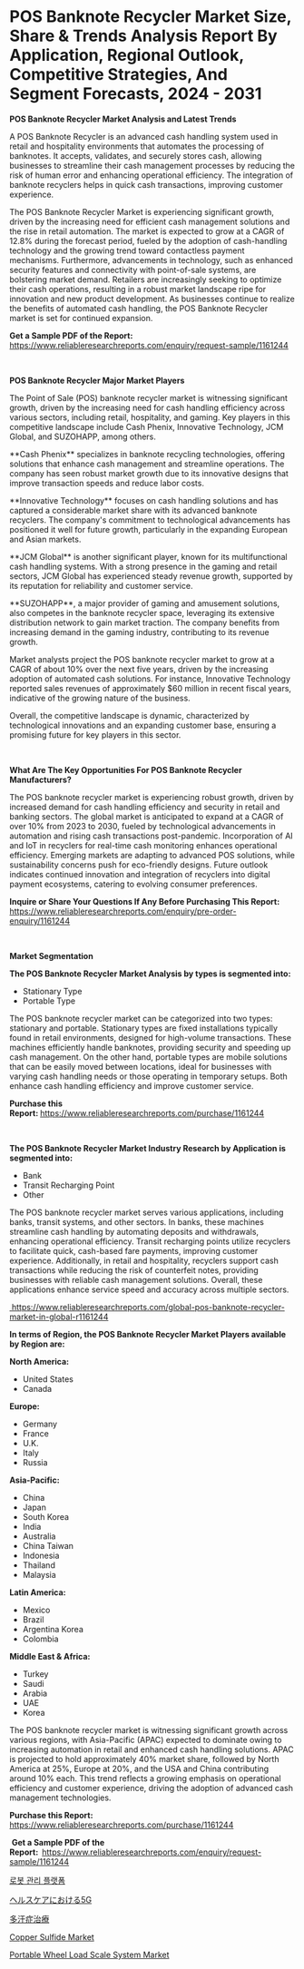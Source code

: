 <p><h1>POS Banknote Recycler Market Size, Share & Trends Analysis Report By Application, Regional Outlook, Competitive Strategies, And Segment Forecasts, 2024 - 2031</h1></p><p><strong>POS Banknote Recycler Market Analysis and Latest Trends</strong></p>
<p><p>A POS Banknote Recycler is an advanced cash handling system used in retail and hospitality environments that automates the processing of banknotes. It accepts, validates, and securely stores cash, allowing businesses to streamline their cash management processes by reducing the risk of human error and enhancing operational efficiency. The integration of banknote recyclers helps in quick cash transactions, improving customer experience.</p><p>The POS Banknote Recycler Market is experiencing significant growth, driven by the increasing need for efficient cash management solutions and the rise in retail automation. The market is expected to grow at a CAGR of 12.8% during the forecast period, fueled by the adoption of cash-handling technology and the growing trend toward contactless payment mechanisms. Furthermore, advancements in technology, such as enhanced security features and connectivity with point-of-sale systems, are bolstering market demand. Retailers are increasingly seeking to optimize their cash operations, resulting in a robust market landscape ripe for innovation and new product development. As businesses continue to realize the benefits of automated cash handling, the POS Banknote Recycler market is set for continued expansion.</p></p>
<p><strong>Get a Sample PDF of the Report:&nbsp;</strong> <a href="https://www.reliableresearchreports.com/enquiry/request-sample/1161244">https://www.reliableresearchreports.com/enquiry/request-sample/1161244</a></p>
<p>&nbsp;</p>
<p><strong>POS Banknote Recycler Major Market Players</strong></p>
<p><p>The Point of Sale (POS) banknote recycler market is witnessing significant growth, driven by the increasing need for cash handling efficiency across various sectors, including retail, hospitality, and gaming. Key players in this competitive landscape include Cash Phenix, Innovative Technology, JCM Global, and SUZOHAPP, among others.</p><p>**Cash Phenix** specializes in banknote recycling technologies, offering solutions that enhance cash management and streamline operations. The company has seen robust market growth due to its innovative designs that improve transaction speeds and reduce labor costs.</p><p>**Innovative Technology** focuses on cash handling solutions and has captured a considerable market share with its advanced banknote recyclers. The company's commitment to technological advancements has positioned it well for future growth, particularly in the expanding European and Asian markets.</p><p>**JCM Global** is another significant player, known for its multifunctional cash handling systems. With a strong presence in the gaming and retail sectors, JCM Global has experienced steady revenue growth, supported by its reputation for reliability and customer service.</p><p>**SUZOHAPP**, a major provider of gaming and amusement solutions, also competes in the banknote recycler space, leveraging its extensive distribution network to gain market traction. The company benefits from increasing demand in the gaming industry, contributing to its revenue growth.</p><p>Market analysts project the POS banknote recycler market to grow at a CAGR of about 10% over the next five years, driven by the increasing adoption of automated cash solutions. For instance, Innovative Technology reported sales revenues of approximately $60 million in recent fiscal years, indicative of the growing nature of the business.</p><p>Overall, the competitive landscape is dynamic, characterized by technological innovations and an expanding customer base, ensuring a promising future for key players in this sector.</p></p>
<p>&nbsp;</p>
<p><strong>What Are The Key Opportunities For POS Banknote Recycler Manufacturers?</strong></p>
<p><p>The POS banknote recycler market is experiencing robust growth, driven by increased demand for cash handling efficiency and security in retail and banking sectors. The global market is anticipated to expand at a CAGR of over 10% from 2023 to 2030, fueled by technological advancements in automation and rising cash transactions post-pandemic. Incorporation of AI and IoT in recyclers for real-time cash monitoring enhances operational efficiency. Emerging markets are adapting to advanced POS solutions, while sustainability concerns push for eco-friendly designs. Future outlook indicates continued innovation and integration of recyclers into digital payment ecosystems, catering to evolving consumer preferences.</p></p>
<p><strong>Inquire or Share Your Questions If Any Before Purchasing This Report:</strong> <a href="https://www.reliableresearchreports.com/enquiry/pre-order-enquiry/1161244">https://www.reliableresearchreports.com/enquiry/pre-order-enquiry/1161244</a></p>
<p>&nbsp;</p>
<p><strong>Market Segmentation</strong></p>
<p><strong>The POS Banknote Recycler Market Analysis by types is segmented into:</strong></p>
<p><ul><li>Stationary Type</li><li>Portable Type</li></ul></p>
<p><p>The POS banknote recycler market can be categorized into two types: stationary and portable. Stationary types are fixed installations typically found in retail environments, designed for high-volume transactions. These machines efficiently handle banknotes, providing security and speeding up cash management. On the other hand, portable types are mobile solutions that can be easily moved between locations, ideal for businesses with varying cash handling needs or those operating in temporary setups. Both enhance cash handling efficiency and improve customer service.</p></p>
<p><strong>Purchase this Report:&nbsp;</strong><a href="https://www.reliableresearchreports.com/purchase/1161244">https://www.reliableresearchreports.com/purchase/1161244</a></p>
<p>&nbsp;</p>
<p><strong>The POS Banknote Recycler Market Industry Research by Application is segmented into:</strong></p>
<p><ul><li>Bank</li><li>Transit Recharging Point</li><li>Other</li></ul></p>
<p><p>The POS banknote recycler market serves various applications, including banks, transit systems, and other sectors. In banks, these machines streamline cash handling by automating deposits and withdrawals, enhancing operational efficiency. Transit recharging points utilize recyclers to facilitate quick, cash-based fare payments, improving customer experience. Additionally, in retail and hospitality, recyclers support cash transactions while reducing the risk of counterfeit notes, providing businesses with reliable cash management solutions. Overall, these applications enhance service speed and accuracy across multiple sectors.</p></p>
<p><a href="https://www.reliableresearchreports.com/global-pos-banknote-recycler-market-in-global-r1161244">&nbsp;https://www.reliableresearchreports.com/global-pos-banknote-recycler-market-in-global-r1161244</a></p>
<p><strong>In terms of Region, the POS Banknote Recycler Market Players available by Region are:</strong></p>
<p>
    <p> <strong> North America: </strong>
        <ul>
            <li>United States</li>
            <li>Canada</li>
        </ul>
        </p> 
    <p> <strong> Europe: </strong>
        <ul>
            <li>Germany</li>
            <li>France</li>
            <li>U.K.</li>
            <li>Italy</li>
            <li>Russia</li>
        </ul>
        </p> 
    <p> <strong> Asia-Pacific: </strong>
        <ul>
            <li>China</li>
            <li>Japan</li>
            <li>South Korea</li>
            <li>India</li>
            <li>Australia</li>
            <li>China Taiwan</li>
            <li>Indonesia</li>
            <li>Thailand</li>
            <li>Malaysia</li>
        </ul>
        </p> 
    <p> <strong> Latin America: </strong>
        <ul>
            <li>Mexico</li>
            <li>Brazil</li>
            <li>Argentina Korea</li>
            <li>Colombia</li>
        </ul>
        </p> 
    <p> <strong> Middle East & Africa: </strong>
        <ul>
            <li>Turkey</li>
            <li>Saudi</li>
            <li>Arabia</li>
            <li>UAE</li>
            <li>Korea</li>
        </ul>
    </p>
    </p>
<p><p>The POS banknote recycler market is witnessing significant growth across various regions, with Asia-Pacific (APAC) expected to dominate owing to increasing automation in retail and enhanced cash handling solutions. APAC is projected to hold approximately 40% market share, followed by North America at 25%, Europe at 20%, and the USA and China contributing around 10% each. This trend reflects a growing emphasis on operational efficiency and customer experience, driving the adoption of advanced cash management technologies.</p></p>
<p><strong>Purchase this Report: </strong><a href="https://www.reliableresearchreports.com/purchase/1161244">https://www.reliableresearchreports.com/purchase/1161244</a></p>
<p>&nbsp;<strong>Get a Sample PDF of the Report:&nbsp;&nbsp;</strong><a href="https://www.reliableresearchreports.com/enquiry/request-sample/1161244">https://www.reliableresearchreports.com/enquiry/request-sample/1161244</a></p>
<p><strong></strong></p>
<p><p><a href="https://medium.com/@jj.bennett1994/%EA%B8%80%EB%A1%9C%EB%B2%8C-%EB%A1%9C%EB%B4%87-%EA%B4%80%EB%A6%AC-%ED%94%8C%EB%9E%AB%ED%8F%BC-%EC%8B%9C%EC%9E%A5-%EA%B7%9C%EB%AA%A8%EB%8A%94-%EC%97%B0%ED%8F%89%EA%B7%A0-%EC%84%B1%EC%9E%A5%EB%A5%A0-cagr-13-4-%EC%97%90-%EB%8F%84%EB%8B%AC%ED%95%A0-%EA%B2%83%EC%9C%BC%EB%A1%9C-%EC%98%88%EC%83%81%EB%90%98%EB%A9%B0-%EC%9D%B4-%EB%B3%B4%EA%B3%A0%EC%84%9C%EB%8A%94-2024-2031%EB%85%84-%EC%8B%9C%EC%9E%A5-%EC%84%B1%EC%9E%A5-%EB%8F%99%ED%96%A5-%EA%B8%B0%ED%9A%8C-%EB%B0%8F-%EC%98%88%EC%B8%A1%EC%9D%84-%EB%8B%A4%EB%A3%B9%EB%8B%88%EB%8B%A4-591bcfbdd88a">로봇 관리 플랫폼</a></p><p><a href="https://medium.com/@rosaleen41t7a/5g%E3%81%A8%E3%83%98%E3%83%AB%E3%82%B9%E3%82%B1%E3%82%A2%E5%B8%82%E5%A0%B4%E3%81%AE%E5%8B%95%E5%90%91-%E5%B8%82%E5%A0%B4%E3%82%BB%E3%82%B0%E3%83%A1%E3%83%B3%E3%83%86%E3%83%BC%E3%82%B7%E3%83%A7%E3%83%B3%E3%81%AE%E8%A9%B3%E7%B4%B0%E3%81%AA%E7%A0%94%E7%A9%B6%E3%81%A8%E6%96%B0%E8%88%88%E3%83%88%E3%83%AC%E3%83%B3%E3%83%89%E3%81%AE%E9%87%8D%E8%A6%81%E6%80%A7%E3%81%AE%E5%88%86%E6%9E%90-05343872aaa8">ヘルスケアにおける5G</a></p><p><a href="https://medium.com/@rosaleen41t7a/hyperhidrosis-treatment-market-%E3%81%AE%E3%82%B0%E3%83%AD%E3%83%BC%E3%83%90%E3%83%AB%E5%B8%82%E5%A0%B4%E6%A6%82%E8%A6%81%E3%81%AF-%E4%B8%96%E7%95%8C%E3%81%8A%E3%82%88%E3%81%B3%E4%B8%BB%E8%A6%81%E5%B8%82%E5%A0%B4%E3%81%AB%E3%81%8A%E3%81%91%E3%82%8B%E6%A5%AD%E7%95%8C%E3%81%AB%E5%BD%B1%E9%9F%BF%E3%82%92%E4%B8%8E%E3%81%88%E3%82%8B%E4%B8%BB%E8%A6%81%E3%81%AA%E3%83%88%E3%83%AC%E3%83%B3%E3%83%89%E3%81%AB%E3%81%A4%E3%81%84%E3%81%A6-%E7%8B%AC%E8%87%AA%E3%81%AE%E8%A6%96%E7%82%B9%E3%82%92%E6%8F%90%E4%BE%9B%E3%81%97%E3%81%BE%E3%81%99-b000596402fa">多汗症治療</a></p><p><a href="https://issuu.com/reportprime-2/docs/copper-sulfide-market-size-2030.ppt_4be90840bb41fb">Copper Sulfide Market</a></p><p><a href="https://github.com/MarlinNader2023/Market-Research-Report-List-1/blob/main/portable-wheel-load-scale-system-market.md">Portable Wheel Load Scale System Market</a></p></p>